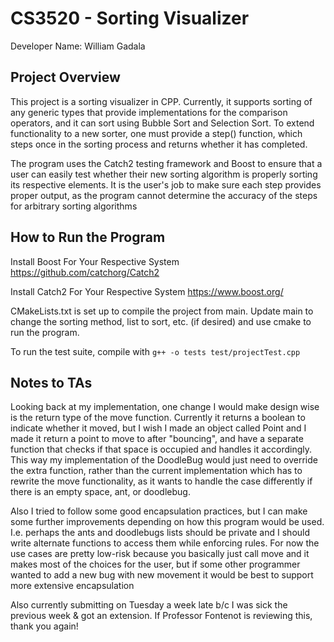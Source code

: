 # CS3520 - Sorting Visualizer

Developer Name: William Gadala

## Project Overview

This project is a sorting visualizer in CPP. Currently, it supports sorting of any generic types that provide implementations
for the comparison operators, and it can sort using Bubble Sort and Selection Sort. To extend functionality to a new
sorter, one must provide a step() function, which steps once in the sorting process and returns whether it has completed.

The program uses the Catch2 testing framework and Boost to ensure that a user can easily test whether their new
sorting algorithm is properly sorting its respective elements. It is the user's job to make sure each step
provides proper output, as the program cannot determine the accuracy of the steps for arbitrary sorting algorithms

## How to Run the Program

Install Boost For Your Respective System https://github.com/catchorg/Catch2

Install Catch2 For Your Respective System https://www.boost.org/

CMakeLists.txt is set up to compile the project from main. Update main to change the sorting method,
list to sort, etc. (if desired) and use cmake to run the program. 

To run the test suite, compile with ```g++ -o tests test/projectTest.cpp```


## Notes to TAs

Looking back at my implementation, one change I would make design wise is the return type of the move function.
Currently it returns a boolean to indicate whether it moved, but I wish I made an object called Point and I made it return
a point to move to after "bouncing", and have a separate function that checks if that space is occupied and handles it accordingly.
This way my implementation of the DoodleBug would just need to override the extra function, rather than the current implementation
which has to rewrite the move functionality, as it wants to handle the case differently
if there is an empty space, ant, or doodlebug.

Also I tried to follow some good encapsulation practices, but I can make some further improvements depending on how this program would be used.
I.e. perhaps the ants and doodlebugs lists should be private and I should write alternate functions to access them while enforcing rules.
For now the use cases are pretty low-risk because you basically just call move and it makes most of the choices for the user,
but if some other programmer wanted to add a new bug with new movement it would be best to support more extensive encapsulation

Also currently submitting on Tuesday a week late b/c I was sick the previous week & got an extension.
If Professor Fontenot is reviewing this, thank you again! 